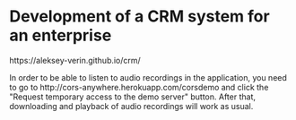 # Development of a CRM system for an enterprise

<p>https://aleksey-verin.github.io/crm/</p>
<p>In order to be able to listen to audio recordings in the application, you need to go to http://cors-anywhere.herokuapp.com/corsdemo and click the "Request temporary access to the demo server" button. After that, downloading and playback of audio recordings will work as usual.</p>
